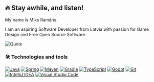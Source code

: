 ## 🔥 Stay awhile, and listen!

My name is Miks Ramāns.

I am an aspiring Software Developer from Latvia with passion for Game Design and Free Open Source Software.

![Quote](https://github-readme-quotes.herokuapp.com/quote?theme=darcula&animation=default&layout=default&font=default&quotesUrl=https://raw.githubusercontent.com/Pukkah/Pukkah/main/assets/quotes.json)

### 🛠️ Technologies and tools

[![Java](https://img.shields.io/badge/_Java-teal?logo=java&logoColor=white)](#)
[![Spring](https://img.shields.io/badge/_Spring-teal?logo=spring&logoColor=white)](#)
[![Maven](https://img.shields.io/badge/_Maven-teal?logo=apachemaven&logoColor=white)](#)
[![Gradle](https://img.shields.io/badge/_Gradle-teal?logo=gradle&logoColor=white)](#)
[![TypeScript](https://img.shields.io/badge/_TypeScript-teal?logo=typescript&logoColor=white)](#)
[![Godot](https://img.shields.io/badge/_Godot-teal?logo=godotengine&logoColor=white)](#)
[![Git](https://img.shields.io/badge/_Git-teal?logo=git&logoColor=white)](#)
[![IntelliJ IDEA](https://img.shields.io/badge/_IntelliJ_IDEA-teal?logo=intellijidea&logoColor=white)](#)
[![Visual Studio Code](https://img.shields.io/badge/Visual_Studio_Code-teal?logo=visualstudiocode&logoColor=white)](#)




<!--
**Pukkah/Pukkah** is a ✨ _special_ ✨ repository because its `README.md` (this file) appears on your GitHub profile.

Here are some ideas to get you started:

- 🔭 I’m currently working on ...
- 🌱 I’m currently learning ...
- 👯 I’m looking to collaborate on ...
- 🤔 I’m looking for help with ...
- 💬 Ask me about ...
- 📫 How to reach me: ...
- 😄 Pronouns: ...
- ⚡ Fun fact: ...
-->
